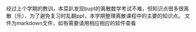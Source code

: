 经过上个学期的教训，本菜趴发现bupt的离散数学考试不难，但知识点很多很离散（乐），为了避免复习时乱翻ppt，本学期整理离散课程中的主要的知识点。
文件为markdown文件，如有需要请用相应相应的软件查看
